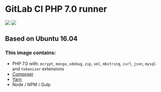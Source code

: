 # GitLab CI PHP 7.0 runner

[![](https://images.microbadger.com/badges/version/edbizarro/gitlab-ci-runner-php7.svg)](http://microbadger.com/images/edbizarro/gitlab-ci-runner-php7 "Get your own version badge on microbadger.com") [![](https://images.microbadger.com/badges/image/edbizarro/gitlab-ci-runner-php7.svg)](http://microbadger.com/images/edbizarro/gitlab-ci-runner-php7 "Get your own image badge on microbadger.com")


## Based on Ubuntu 16.04

### This image contains:

- PHP 7.0 with: ```mcrypt```, ```mongo```, ```xdebug```, ```zip```, ```xml```, ```mbstring```, ```curl```, ```json```, ```mysql``` and ```tokenizer``` extensions
- [Composer](https://getcomposer.org/)
- [Yarn](https://yarnpkg.com)
- Node / NPM / Gulp
